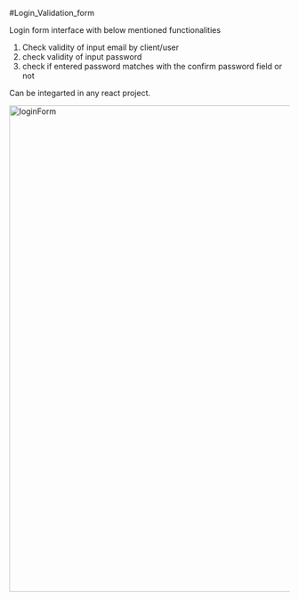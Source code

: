 #Login_Validation_form

Login form interface with below mentioned functionalities
1. Check validity of input email by client/user
2. check validity of input password
3. check if entered password matches with the confirm password field or not

Can be integarted in any react project.

<img width="874" alt="loginForm" src="https://github.com/Ankush-nitjsr/loginform_validation/assets/125112667/a45b6086-02c9-4af5-93d4-702e2880b5db">

